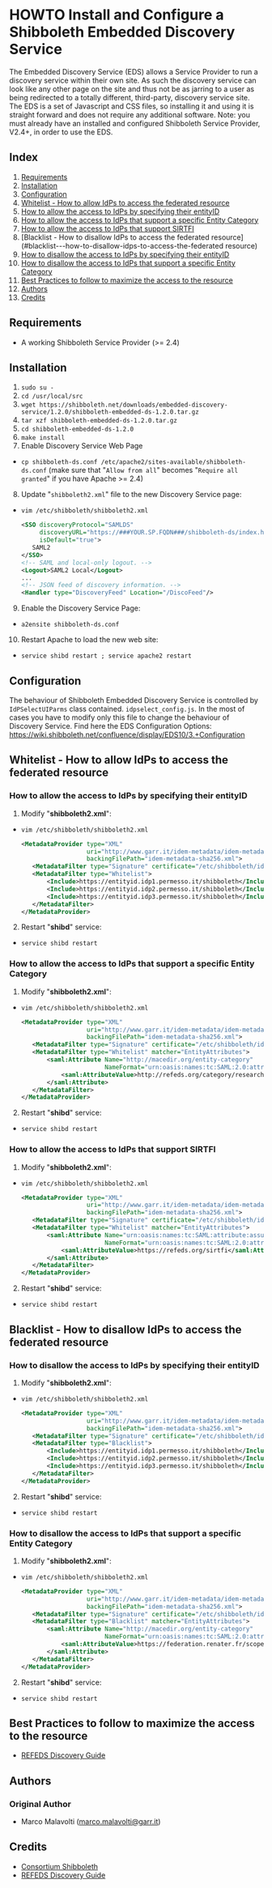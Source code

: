 # HOWTO Install and Configure a Shibboleth Embedded Discovery Service

The Embedded Discovery Service (EDS) allows a Service Provider to run a discovery service within their own site. As such the discovery service can look like any other page on the site and thus not be as jarring to a user as being redirected to a totally different, third-party, discovery service site.
The EDS is a set of Javascript and CSS files, so installing it and using it is straight forward and does not require any additional software. Note: you must already have an installed and configured Shibboleth Service Provider, V2.4+, in order to use the EDS.

## Index

1. [Requirements](#requirements)
2. [Installation](#installation)
3. [Configuration](#configuration)
4. [Whitelist - How to allow IdPs to access the federated resource](#whitelist---how-to-allow-idps-to-access-the-federated-resource)
  1. [How to allow the access to IdPs by specifying their entityID](#how-to-allow-the-access-to-idps-by-specifying-their-entityid)
  2. [How to allow the access to IdPs that support a specific Entity Category](#how-to-allow-the-access-to-idps-that-support-a-specific-entity-category)
  3. [How to allow the access to IdPs that support SIRTFI](#how-to-allow-the-access-to-idps-that-support-sirtfy)
5. [Blacklist - How to disallow IdPs to access the federated resource](#blacklist---how-to-disallow-idps-to-access-the-federated resource)
  1. [How to disallow the access to IdPs by specifying their entityID](#how-to-disallow-the-access-to-idps-by-specifying-their-entityid)
  2. [How to disallow the access to IdPs that support a specific Entity Category](#how-to-disallow-the-access-to-idps-that-support-a-specific-entity-category)
6. [Best Practices to follow to maximize the access to the resource](#best-practices-to-follow-to-maximize-the-access-to-the-resource)
7. [Authors](#authors)
8. [Credits](#credits)

## Requirements
* A working Shibboleth Service Provider (>= 2.4)

## Installation
1. `sudo su -`
2. `cd /usr/local/src`
3. `wget https://shibboleth.net/downloads/embedded-discovery-service/1.2.0/shibboleth-embedded-ds-1.2.0.tar.gz`
4. `tar xzf shibboleth-embedded-ds-1.2.0.tar.gz`
5. `cd shibboleth-embedded-ds-1.2.0`
6. `make install`
7. Enable Discovery Service Web Page
  * `cp shibboleth-ds.conf /etc/apache2/sites-available/shibboleth-ds.conf`
     (make sure that "`Allow from all`" becomes "`Require all granted`" if you have Apache >= 2.4)
8. Update "`shibboleth2.xml`" file to the new Discovery Service page:
  * `vim /etc/shibboleth/shibboleth2.xml`
 
    ```xml
    <SSO discoveryProtocol="SAMLDS" 
         discoveryURL="https://###YOUR.SP.FQDN###/shibboleth-ds/index.html"
         isDefault="true">
       SAML2
    </SSO>
    <!-- SAML and local-only logout. -->
    <Logout>SAML2 Local</Logout>
    ...
    <!-- JSON feed of discovery information. -->
    <Handler type="DiscoveryFeed" Location="/DiscoFeed"/>
    ```
9. Enable the Discovery Service Page:
  * `a2ensite shibboleth-ds.conf`
10. Restart Apache to load the new web site:
   * `service shibd restart ; service apache2 restart`

## Configuration
The behaviour of Shibboleth Embedded Discovery Service is controlled by `IdPSelectUIParms` class contained. `idpselect_config.js`.
In the most of cases you have to modify only this file to change the behaviour of Discovery Service.
Find here the EDS Configuration Options: https://wiki.shibboleth.net/confluence/display/EDS10/3.+Configuration

## Whitelist - How to allow IdPs to access the federated resource
### How to allow the access to IdPs by specifying their entityID
1. Modify "**shibboleth2.xml**":
  * `vim /etc/shibboleth/shibboleth2.xml`

    ```xml
    <MetadataProvider type="XML"
                      uri="http://www.garr.it/idem-metadata/idem-metadata-sha256.xml"
                      backingFilePath="idem-metadata-sha256.xml">
       <MetadataFilter type="Signature" certificate="/etc/shibboleth/idem_signer_2019.pem"/>
       <MetadataFilter type="Whitelist">
           <Include>https://entityid.idp1.permesso.it/shibboleth</Include>
           <Include>https://entityid.idp2.permesso.it/shibboleth</Include>
           <Include>https://entityid.idp3.permesso.it/shibboleth</Include>
       </MetadataFilter>
    </MetadataProvider>
    ```
2. Restart "**shibd**" service:
  * `service shibd restart`

### How to allow the access to IdPs that support a specific Entity Category
1. Modify "**shibboleth2.xml**":
  * `vim /etc/shibboleth/shibboleth2.xml`
   
    ```xml
    <MetadataProvider type="XML"
                      uri="http://www.garr.it/idem-metadata/idem-metadata-sha256.xml"
                      backingFilePath="idem-metadata-sha256.xml">
       <MetadataFilter type="Signature" certificate="/etc/shibboleth/idem_signer_2019.pem"/>
       <MetadataFilter type="Whitelist" matcher="EntityAttributes">
           <saml:Attribute Name="http://macedir.org/entity-category"
                           NameFormat="urn:oasis:names:tc:SAML:2.0:attrname-format:uri">
               <saml:AttributeValue>http://refeds.org/category/research-and-scholarship</saml:AttributeValue>
           </saml:Attribute>
       </MetadataFilter>
    </MetadataProvider>
    ```
2. Restart "**shibd**" service:
  * `service shibd restart`

### How to allow the access to IdPs that support SIRTFI
1. Modify "**shibboleth2.xml**":
  * `vim /etc/shibboleth/shibboleth2.xml`
  
    ```xml
    <MetadataProvider type="XML"
                      uri="http://www.garr.it/idem-metadata/idem-metadata-sha256.xml"
                      backingFilePath="idem-metadata-sha256.xml">
       <MetadataFilter type="Signature" certificate="/etc/shibboleth/idem_signer_2019.pem"/>
       <MetadataFilter type="Whitelist" matcher="EntityAttributes">
           <saml:Attribute Name="urn:oasis:names:tc:SAML:attribute:assurancecertification"
                           NameFormat="urn:oasis:names:tc:SAML:2.0:attrname-format:uri">
               <saml:AttributeValue>https://refeds.org/sirtfi</saml:AttributeValue>
           </saml:Attribute>
       </MetadataFilter>
    </MetadataProvider>
    ```
2. Restart "**shibd**" service:
  * `service shibd restart`

## Blacklist - How to disallow IdPs to access the federated resource
### How to disallow the access to IdPs by specifying their entityID
1. Modify "**shibboleth2.xml**":
  * `vim /etc/shibboleth/shibboleth2.xml`
  
    ```xml
    <MetadataProvider type="XML"
                      uri="http://www.garr.it/idem-metadata/idem-metadata-sha256.xml"
                      backingFilePath="idem-metadata-sha256.xml">
       <MetadataFilter type="Signature" certificate="/etc/shibboleth/idem_signer_2019.pem"/>
       <MetadataFilter type="Blacklist">
           <Include>https://entityid.idp1.permesso.it/shibboleth</Include>
           <Include>https://entityid.idp2.permesso.it/shibboleth</Include>
           <Include>https://entityid.idp3.permesso.it/shibboleth</Include>
       </MetadataFilter>
    </MetadataProvider>
    ```
2. Restart "**shibd**" service:
  * `service shibd restart`

### How to disallow the access to IdPs that support a specific Entity Category
1. Modify "**shibboleth2.xml**":
  * `vim /etc/shibboleth/shibboleth2.xml`

    ```xml
    <MetadataProvider type="XML"
                      uri="http://www.garr.it/idem-metadata/idem-metadata-sha256.xml"
                      backingFilePath="idem-metadata-sha256.xml">
       <MetadataFilter type="Signature" certificate="/etc/shibboleth/idem_signer_2019.pem"/>
       <MetadataFilter type="Blacklist" matcher="EntityAttributes">
           <saml:Attribute Name="http://macedir.org/entity-category"
                           NameFormat="urn:oasis:names:tc:SAML:2.0:attrname-format:uri">
               <saml:AttributeValue>https://federation.renater.fr/scope/commercial</saml:AttributeValue>
           </saml:Attribute>
       </MetadataFilter>
    </MetadataProvider>
    ```
2. Restart "**shibd**" service:
  * `service shibd restart`

## Best Practices to follow to maximize the access to the resource
* [REFEDS Discovery Guide](https://discovery.refeds.org/)

## Authors
### Original Author
 * Marco Malavolti (marco.malavolti@garr.it)
 
## Credits
* [Consortium Shibboleth](https://shibboleth.net/)
* [REFEDS Discovery Guide](https://discovery.refeds.org/)

